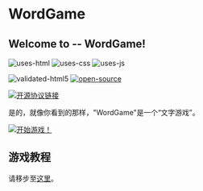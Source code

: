 # WordGame

## Welcome to -- WordGame!

![uses-html](https://forthebadge.com/images/badges/uses-html.svg) ![uses-css](https://forthebadge.com/images/badges/uses-css.svg) ![uses-js](https://forthebadge.com/images/badges/uses-js.svg)

![validated-html5](https://forthebadge.com/images/badges/validated-html5.svg) [![open-source](https://forthebadge.com/images/badges/open-source.svg)](https://www.github.com/YubaC/WordGame/)

[![开源协议链接](https://img.shields.io/static/v1?label=LICENSE&amp;message=%22Anti%20996%22%20License%20Version%201.0&amp;color=blue&amp;style=for-the-badge)](https://github.com/996icu/996.ICU)

是的，就像你看到的那样，"WordGame"是一个“文字游戏”。

[![开始游戏！](https://img.shields.io/badge/START-The%20Game!-red?style=for-the-badge)](https://yubac.github.io/WordGame/)

## 游戏教程 

请移步至[这里]()。
